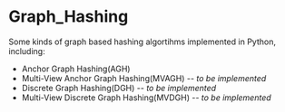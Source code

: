 # Graph_Hashing
Some kinds of graph based hashing algortihms implemented in Python, including:
  * Anchor Graph Hashing(AGH)
  * Multi-View Anchor Graph Hashing(MVAGH) -- *to be implemented*
  * Discrete Graph Hashing(DGH) -- *to be implemented*
  * Multi-View Discrete Graph Hashing(MVDGH) -- *to be implemented*
